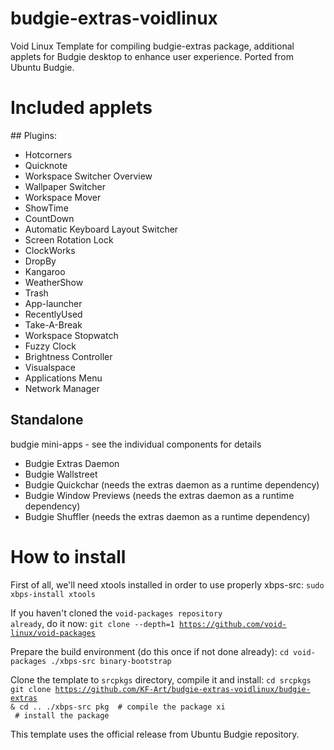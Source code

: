 # budgie-extras-voidlinux
Void Linux Template for compiling budgie-extras package, additional applets for Budgie desktop to enhance user experience. Ported from Ubuntu Budgie.

<H1>Included applets</H1>
## Plugins:

 - Hotcorners
 - Quicknote
 - Workspace Switcher Overview
 - Wallpaper Switcher
 - Workspace Mover
 - ShowTime
 - CountDown
 - Automatic Keyboard Layout Switcher
 - Screen Rotation Lock
 - ClockWorks
 - DropBy
 - Kangaroo
 - WeatherShow
 - Trash
 - App-launcher
 - RecentlyUsed
 - Take-A-Break
 - Workspace Stopwatch
 - Fuzzy Clock
 - Brightness Controller
 - Visualspace
 - Applications Menu
 - Network Manager

## Standalone

budgie mini-apps - see the individual components for details

 - Budgie Extras Daemon
 - Budgie Wallstreet
 - Budgie Quickchar (needs the extras daemon as a runtime dependency)
 - Budgie Window Previews (needs the extras daemon as a runtime dependency)
 - Budgie Shuffler (needs the extras daemon as a runtime dependency)

<H1>How to install</H1>

First of all, we'll need xtools installed in order to use properly xbps-src:
<code>sudo xbps-install xtools</code>

If you haven't cloned the <code>void-packages repository already</code>, do it now:
<code>git clone --depth=1 https://github.com/void-linux/void-packages</code>

Prepare the build environment (do this once if not done already):
<code>cd void-packages
./xbps-src binary-bootstrap</code>

Clone the template to <code>srcpkgs</code> directory, compile it and install:
<code>cd srcpkgs
git clone https://github.com/KF-Art/budgie-extras-voidlinux/budgie-extras & cd ..
./xbps-src pkg <package name> # compile the package
xi <package name> # install the package</code>
  
This template uses the official release from Ubuntu Budgie repository.
